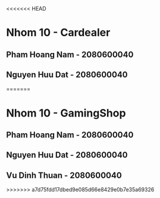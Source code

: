 <<<<<<< HEAD



<h1> Nhom 10 - Cardealer </h1>

<h2> Pham Hoang Nam - 2080600040 </h2>
<h2> Nguyen Huu Dat - 2080600040 </h2>


=======
<h1> Nhom 10 - GamingShop </h1>

<h2> Pham Hoang Nam - 2080600040 </h2>
<h2> Nguyen Huu Dat - 2080600040 </h2>
<h2> Vu Dinh Thuan - 2080600040 </h2>
>>>>>>> a7d75fdd17dbed9e085d66e8429e0b7e35a69326
